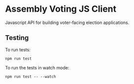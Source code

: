 # Assembly Voting JS Client

Javascript API for building voter-facing election applications.

## Testing

To run tests:

```
npm run test
````

To run the tests in watch mode:

```
npm run test -- --watch
```
